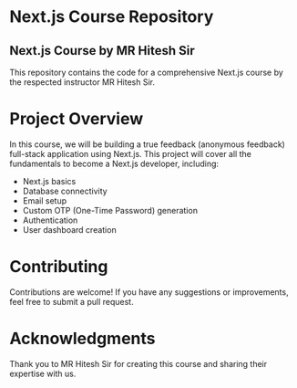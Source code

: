 # Next.js Course Repository

## Next.js Course by MR Hitesh Sir

This repository contains the code for a comprehensive Next.js course by the respected instructor MR Hitesh Sir.

# **Project Overview**

In this course, we will be building a true feedback (anonymous feedback) full-stack application using Next.js. This project will cover all the fundamentals to become a Next.js developer, including:

- Next.js basics
- Database connectivity
- Email setup
- Custom OTP (One-Time Password) generation
- Authentication
- User dashboard creation

# **Contributing**

Contributions are welcome! If you have any suggestions or improvements, feel free to submit a pull request.

# **Acknowledgments**

Thank you to MR Hitesh Sir for creating this course and sharing their expertise with us.
